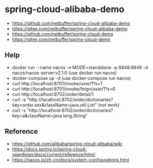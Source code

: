 # spring-cloud-alibaba-demo
* https://github.com/netbuffer/spring-cloud-alibaba-demo
* https://gitee.com/netbuffer/spring-cloud-alibaba-demo
* https://github.com/netbuffer/spring-cloud-demo
* https://gitee.com/netbuffer/spring-cloud-demo

## Help
* docker run --name nacos -e MODE=standalone -p 8848:8848 -d nacos/nacos-server:v2.1.0  (use docker run nacos)
* docker-compose up -d  (use docker-compose run nacos)
* curl http://localhost:8701/invoke/user/1?s=1
* curl http://localhost:8701/invoke/feign/user/1?s=6
* curl http://localhost:8702/order/detail/1
* curl -s "http://localhost:8702/order/dictionaries?key=order.sex&className=java.util.List" (not work)
* curl -s "http://localhost:8702/order/dictionaries?key=a&className=java.lang.String"

## Reference
* https://github.com/alibaba/spring-cloud-alibaba/wiki
* https://docs.spring.io/spring-cloud-openfeign/docs/current/reference/html/
* https://nacos.io/zh-cn/docs/system-configurations.html